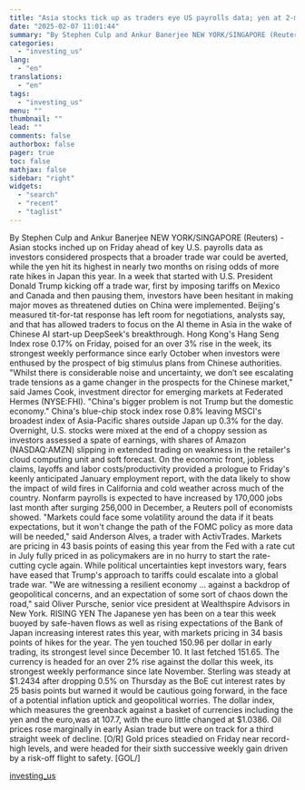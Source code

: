 ```yaml
---
title: "Asia stocks tick up as traders eye US payrolls data; yen at 2-month high"
date: "2025-02-07 11:01:44"
summary: "By Stephen Culp and Ankur Banerjee NEW YORK/SINGAPORE (Reuters) -Asian stocks inched up on Friday ahead of key U.S. payrolls data as investors considered prospects that a broader trade war could be averted, while the yen hit its highest in nearly two months on rising odds of more rate hikes..."
categories:
  - "investing_us"
lang:
  - "en"
translations:
  - "en"
tags:
  - "investing_us"
menu: ""
thumbnail: ""
lead: ""
comments: false
authorbox: false
pager: true
toc: false
mathjax: false
sidebar: "right"
widgets:
  - "search"
  - "recent"
  - "taglist"
---
```


By Stephen Culp and Ankur Banerjee NEW YORK/SINGAPORE (Reuters) -Asian stocks inched up on Friday ahead of key U.S. payrolls data as investors considered prospects that a broader trade war could be averted, while the yen hit its highest in nearly two months on rising odds of more rate hikes in Japan this year. In a week that started with U.S. President Donald Trump kicking off a trade war, first by imposing tariffs on Mexico and Canada and then pausing them, investors have been hesitant in making major moves as threatened duties on China were implemented. Beijing's measured tit-for-tat response has left room for negotiations, analysts say, and that has allowed traders to focus on the AI theme in Asia in the wake of Chinese AI start-up DeepSeek's breakthrough. Hong Kong's Hang Seng Index rose 0.17% on Friday, poised for an over 3% rise in the week, its strongest weekly performance since early October when investors were enthused by the prospect of big stimulus plans from Chinese authorities. "Whilst there is considerable noise and uncertainty, we don’t see escalating trade tensions as a game changer in the prospects for the Chinese market," said James Cook, investment director for emerging markets at Federated Hermes (NYSE:FHI). "China's bigger problem is not Trump but the domestic economy." China's blue-chip stock index rose 0.8% leaving MSCI's broadest index of Asia-Pacific shares outside Japan up 0.3% for the day. Overnight, U.S. stocks were mixed at the end of a choppy session as investors assessed a spate of earnings, with shares of Amazon (NASDAQ:AMZN) slipping in extended trading on weakness in the retailer's cloud computing unit and soft forecast. On the economic front, jobless claims, layoffs and labor costs/productivity provided a prologue to Friday's keenly anticipated January employment report, with the data likely to show the impact of wild fires in California and cold weather across much of the country. Nonfarm payrolls is expected to have increased by 170,000 jobs last month after surging 256,000 in December, a Reuters poll of economists showed. "Markets could face some volatility around the data if it beats expectations, but it won't change the path of the FOMC policy as more data will be needed," said Anderson Alves, a trader with ActivTrades. Markets are pricing in 43 basis points of easing this year from the Fed with a rate cut in July fully priced in as policymakers are in no hurry to start the rate-cutting cycle again. While political uncertainties kept investors wary, fears have eased that Trump's approach to tariffs could escalate into a global trade war. "We are witnessing a resilient economy ... against a backdrop of geopolitical concerns, and an expectation of some sort of chaos down the road," said Oliver Pursche, senior vice president at Wealthspire Advisors in New York. RISING YEN The Japanese yen has been on a tear this week buoyed by safe-haven flows as well as rising expectations of the Bank of Japan increasing interest rates this year, with markets pricing in 34 basis points of hikes for the year. The yen touched 150.96 per dollar in early trading, its strongest level since December 10. It last fetched 151.65. The currency is headed for an over 2% rise against the dollar this week, its strongest weekly performance since late November. Sterling was steady at $1.2434 after dropping 0.5% on Thursday as the BoE cut interest rates by 25 basis points but warned it would be cautious going forward, in the face of a potential inflation uptick and geopolitical worries. The dollar index, which measures the greenback against a basket of currencies including the yen and the euro,was at 107.7, with the euro little changed at $1.0386. Oil prices rose marginally in early Asian trade but were on track for a third straight week of decline. [O/R] Gold prices steadied on Friday near record-high levels, and were headed for their sixth successive weekly gain driven by a risk-off flight to safety. [GOL/]

[investing_us](https://www.investing.com/news/economy-news/us-futures-knocked-by-alphabet-earnings-gold-strikes-record-3850583)
